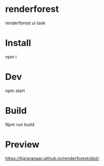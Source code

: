 # renderforest
renderforest ui task

# Install
npm i

# Dev
npm start

# Build
Npm run build

# Preview
https://tigraranaar.github.io/renderforest/dist/
